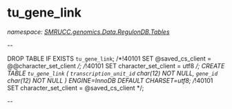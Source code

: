 ﻿# tu_gene_link
_namespace: [SMRUCC.genomics.Data.RegulonDB.Tables](./index.md)_

--
 
 DROP TABLE IF EXISTS `tu_gene_link`;
 /*!40101 SET @saved_cs_client = @@character_set_client */;
 /*!40101 SET character_set_client = utf8 */;
 CREATE TABLE `tu_gene_link` (
 `transcription_unit_id` char(12) NOT NULL,
 `gene_id` char(12) NOT NULL
 ) ENGINE=InnoDB DEFAULT CHARSET=utf8;
 /*!40101 SET character_set_client = @saved_cs_client */;
 
 --




